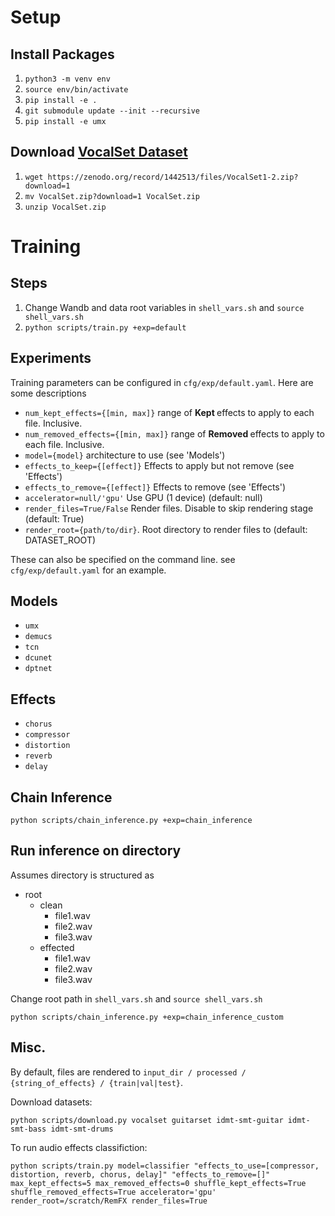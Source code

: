 
# Setup

## Install Packages
1. `python3 -m venv env`
2. `source env/bin/activate`
3. `pip install -e .`
4. `git submodule update --init --recursive`
5. `pip install -e umx`

## Download [VocalSet Dataset](https://zenodo.org/record/1193957)
1. `wget https://zenodo.org/record/1442513/files/VocalSet1-2.zip?download=1`
2. `mv VocalSet.zip?download=1 VocalSet.zip`
3. `unzip VocalSet.zip`

# Training
## Steps
1. Change Wandb and data root variables in `shell_vars.sh` and `source shell_vars.sh`
2. `python scripts/train.py +exp=default`

## Experiments
Training parameters can be configured in `cfg/exp/default.yaml`. Here are some descriptions
- `num_kept_effects={[min, max]}` range of <b> Kept </b> effects to apply to each file. Inclusive.
- `num_removed_effects={[min, max]}` range of <b> Removed </b> effects to apply to each file. Inclusive.
- `model={model}` architecture to use (see 'Models')
- `effects_to_keep={[effect]}` Effects to apply but not remove (see 'Effects')
- `effects_to_remove={[effect]}` Effects to remove (see 'Effects')
- `accelerator=null/'gpu'` Use GPU (1 device) (default: null)
- `render_files=True/False` Render files. Disable to skip rendering stage (default: True)
- `render_root={path/to/dir}`. Root directory to render files to (default: DATASET_ROOT)

These can also be specified on the command line.
see `cfg/exp/default.yaml` for an example.


## Models
- `umx`
- `demucs`
- `tcn`
- `dcunet`
- `dptnet`

## Effects
- `chorus`
- `compressor`
- `distortion`
- `reverb`
- `delay`

## Chain Inference
`python scripts/chain_inference.py +exp=chain_inference`

## Run inference on directory
Assumes directory is structured as
- root
    - clean
        - file1.wav
        - file2.wav
        - file3.wav
    - effected
        - file1.wav
        - file2.wav
        - file3.wav

Change root path in `shell_vars.sh` and `source shell_vars.sh`

`python scripts/chain_inference.py +exp=chain_inference_custom`



## Misc.
By default, files are rendered to `input_dir / processed / {string_of_effects} / {train|val|test}`.


Download datasets:

```
python scripts/download.py vocalset guitarset idmt-smt-guitar idmt-smt-bass idmt-smt-drums
```

To run audio effects classifiction:
```
python scripts/train.py model=classifier "effects_to_use=[compressor, distortion, reverb, chorus, delay]" "effects_to_remove=[]" max_kept_effects=5 max_removed_effects=0 shuffle_kept_effects=True shuffle_removed_effects=True accelerator='gpu' render_root=/scratch/RemFX render_files=True
```